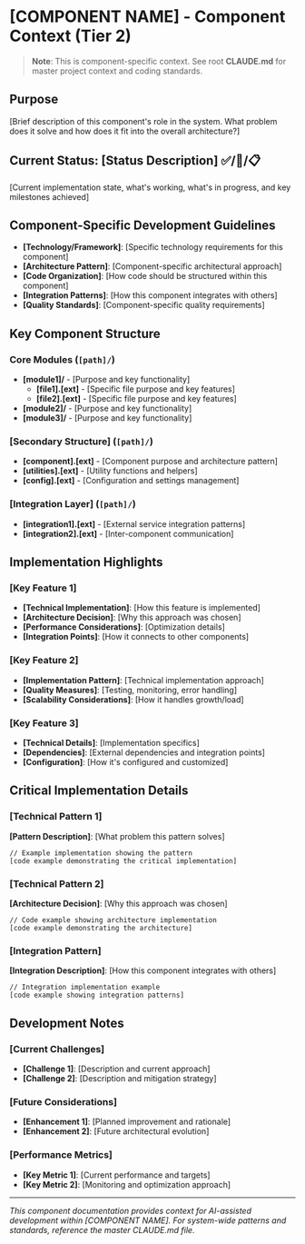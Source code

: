 # [COMPONENT NAME] - Component Context (Tier 2)

> **Note**: This is component-specific context. See root **CLAUDE.md** for master project context and coding standards.

## Purpose
[Brief description of this component's role in the system. What problem does it solve and how does it fit into the overall architecture?]

## Current Status: [Status Description] ✅/🚧/📋
[Current implementation state, what's working, what's in progress, and key milestones achieved]

## Component-Specific Development Guidelines
- **[Technology/Framework]**: [Specific technology requirements for this component]
- **[Architecture Pattern]**: [Component-specific architectural approach]
- **[Code Organization]**: [How code should be structured within this component]
- **[Integration Patterns]**: [How this component integrates with others]
- **[Quality Standards]**: [Component-specific quality requirements]

## Key Component Structure

### Core Modules (`[path]/`)
- **[module1]/** - [Purpose and key functionality]
  - **[file1].[ext]** - [Specific file purpose and key features]
  - **[file2].[ext]** - [Specific file purpose and key features]
- **[module2]/** - [Purpose and key functionality]  
- **[module3]/** - [Purpose and key functionality]

### [Secondary Structure] (`[path]/`)
- **[component].[ext]** - [Component purpose and architecture pattern]
- **[utilities].[ext]** - [Utility functions and helpers]
- **[config].[ext]** - [Configuration and settings management]

### [Integration Layer] (`[path]/`)
- **[integration1].[ext]** - [External service integration patterns]
- **[integration2].[ext]** - [Inter-component communication]

## Implementation Highlights

### [Key Feature 1]
- **[Technical Implementation]**: [How this feature is implemented]
- **[Architecture Decision]**: [Why this approach was chosen]
- **[Performance Considerations]**: [Optimization details]
- **[Integration Points]**: [How it connects to other components]

### [Key Feature 2]  
- **[Implementation Pattern]**: [Technical implementation approach]
- **[Quality Measures]**: [Testing, monitoring, error handling]
- **[Scalability Considerations]**: [How it handles growth/load]

### [Key Feature 3]
- **[Technical Details]**: [Implementation specifics]
- **[Dependencies]**: [External dependencies and integration points]
- **[Configuration]**: [How it's configured and customized]

## Critical Implementation Details

### [Technical Pattern 1]
**[Pattern Description]**: [What problem this pattern solves]

```[language]
// Example implementation showing the pattern
[code example demonstrating the critical implementation]
```

### [Technical Pattern 2]  
**[Architecture Decision]**: [Why this approach was chosen]

```[language]
// Code example showing architecture implementation
[code example demonstrating the architecture]
```

### [Integration Pattern]
**[Integration Description]**: [How this component integrates with others]

```[language]
// Integration implementation example  
[code example showing integration patterns]
```

## Development Notes

### [Current Challenges]
- **[Challenge 1]**: [Description and current approach]
- **[Challenge 2]**: [Description and mitigation strategy]

### [Future Considerations]
- **[Enhancement 1]**: [Planned improvement and rationale]
- **[Enhancement 2]**: [Future architectural evolution]

### [Performance Metrics]
- **[Key Metric 1]**: [Current performance and targets]
- **[Key Metric 2]**: [Monitoring and optimization approach]

---

*This component documentation provides context for AI-assisted development within [COMPONENT NAME]. For system-wide patterns and standards, reference the master CLAUDE.md file.*